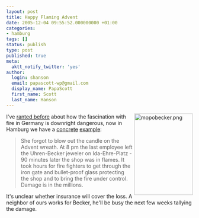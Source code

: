 ```yaml
---
layout: post
title: Happy Flaming Advent
date: 2005-12-04 09:55:52.000000000 +01:00
categories:
- hamburg
tags: []
status: publish
type: post
published: true
meta:
  aktt_notify_twitter: 'yes'
author:
  login: shanson
  email: papascott-wp@gmail.com
  display_name: PapaScott
  first_name: Scott
  last_name: Hanson
---
```

<p><a href="http://www.mopo.de/2005/20051203/hamburg/panorama/feuer_beim_nobel_juwelier_und_die_feuerwehr_stand_auf_dem_schlauch.html" title="Hamburger Morgenpost - www.mopo.de - Nachrichten Hamburg Panorama"><img src="https://res.cloudinary.com/papascott/image/upload/wordpress/wp-content/uploads/2005/12/mopobecker.png" border="0" height="220" width="158" alt="mopobecker.png" align="right" /></a> I've <a href="/archives/2004/11/09/a-nation-of-pyromaniacs/" title="PapaScott &raquo; Blog Archive &raquo; A Nation of Pyromaniacs">ranted before</a> about how the fascination with fire in Germany is downright dangerous, now in Hamburg we have a <a href="http://www.mopo.de/2005/20051203/hamburg/panorama/feuer_beim_nobel_juwelier_und_die_feuerwehr_stand_auf_dem_schlauch.html" title="Hamburger Morgenpost - www.mopo.de - Nachrichten Hamburg Panorama"> concrete</a> <a href="http://www.abendblatt.de/daten/2005/12/03/509542.html" title="Juwelier ausgebrannt - Millionenschaden">example</a>:</p>
<blockquote><p>She forgot to blow out the candle on the Advent wreath. At 8 pm the last employee left the Uhren-Becker jeweler on Ida-Ehre-Platz - 90 minutes later the shop was in flames. It took hours for fire fighters to get through the iron gate and bullet-proof glass protecting the shop and to bring the fire under control. Damage is in the millions.</p></blockquote>
<p>It's unclear whether insurance will cover the loss. A neighbor of ours works for Becker, he'll be busy the next few weeks tallying the damage.</p>
